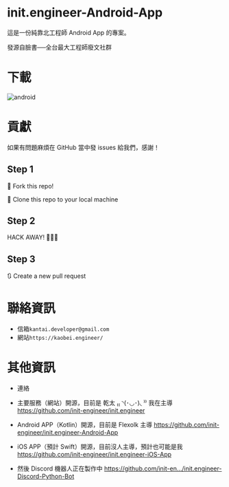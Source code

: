# init.engineer-Android-App
這是一份純靠北工程師 Android App 的專案。

發源自臉書──全台最大工程師廢文社群

# 下載
![android](https://i.imgur.com/6GbZzYX.png)

# 貢獻
如果有問題麻煩在 GitHub 當中發 issues 給我們，感謝！

## Step 1
🍴 Fork this repo!

👯 Clone this repo to your local machine
## Step 2
HACK AWAY! 🔨🔨🔨
## Step 3
🔃 Create a new pull request 

# 聯絡資訊
- 信箱`kantai.developer@gmail.com`
- 網站`https://kaobei.engineer/`

# 其他資訊
- 連絡


- 主要服務（網站）開源，目前是 乾太 ₍₍ ◝(･◡･)◟ ⁾⁾ 我在主導
https://github.com/init-engineer/init.engineer

- Android APP（Kotlin）開源，目前是 Flexolk 主導
https://github.com/init-engineer/init.engineer-Android-App

- iOS APP（預計 Swift）開源，目前沒人主導，預計也可能是我
https://github.com/init-engineer/init.engineer-iOS-App

- 然後 Discord 機器人正在製作中
https://github.com/init-en…/init.engineer-Discord-Python-Bot
